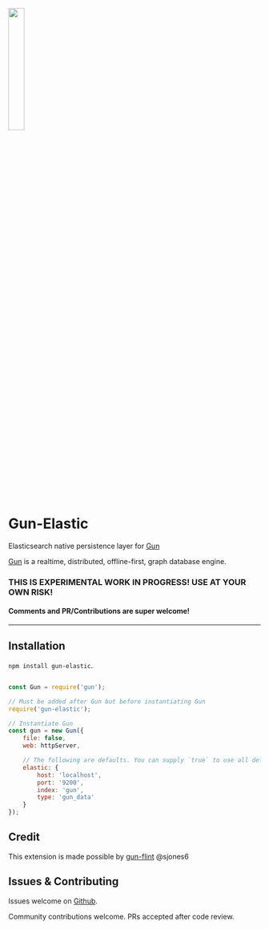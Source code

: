 <p>
    <a href="http://gun.js.org/"><img width="25%" src="https://cldup.com/TEy9yGh45l.svg"/></a>
</p> 

# Gun-Elastic
Elasticsearch native persistence layer for [Gun](https://github.com/amark/gun)

[Gun](https://github.com/amark/gun) is a realtime, distributed, offline-first, graph database engine.

### THIS IS EXPERIMENTAL WORK IN PROGRESS! USE AT YOUR OWN RISK!
#### Comments and PR/Contributions are super welcome!

-------------
## Installation

`npm install gun-elastic`.

```javascript

const Gun = require('gun');

// Must be added after Gun but before instantiating Gun
require('gun-elastic');

// Instantiate Gun
const gun = new Gun({
    file: false,
    web: httpServer,

    // The following are defaults. You can supply `true` to use all defaults, or overwrite the ones you choose
    elastic: {
        host: 'localhost',
        port: '9200',
        index: 'gun',
        type: 'gun_data'
    }
});
```

## Credit
This extension is made possible by [gun-flint](https://github.com/sjones6/gun-flint) @sjones6

## Issues & Contributing

Issues welcome on [Github](https://github.com/lmangani/gun-elastic/issues).

Community contributions welcome. PRs accepted after code review.
